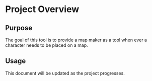 # Project Overview

## Purpose
The goal of this tool is to provide a map maker as a tool when ever a character needs to be placed on a map.

## Usage


This document will be updated as the project progresses.


